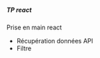 <h5>TP react</h5>
<p>Prise en main react
    <ul>
        <li>Récupération données API</li>
        <li>Filtre</li>
    </ul>
</p>
